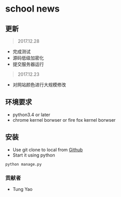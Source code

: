 # school news
## 更新
>2017.12.28
* 完成测试
* 源码低级加密化
* 提交服务器运行

>2017.12.23
* 对网站颜色进行大规模修改<br>
## 环境要求
 * python3.4 or later
 * chrome kernel borwser or fire fox kernel borwser
## 安装
* Use git clone to local from [Github](https://github.com/tungyao/school_news)
* Start it using python
~~~
python manage.py
~~~
### 贡献者
* Tung Yao